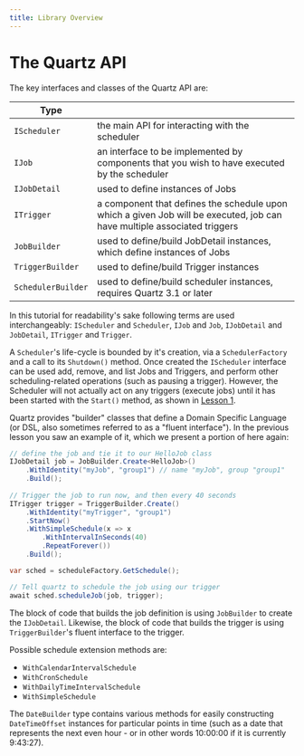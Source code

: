 ```yaml
---
title: Library Overview
---
```


# The Quartz API

The key interfaces and classes of the Quartz API are:


| Type | |
|-|--|
| `IScheduler` | the main API for interacting with the scheduler |
| `IJob` | an interface to be implemented by components that you wish to have executed by the scheduler |
| `IJobDetail` | used to define instances of Jobs |
| `ITrigger` | a component that defines the schedule upon which a given Job will be executed, job can have multiple associated triggers |
| `JobBuilder` | used to define/build JobDetail instances, which define instances of Jobs |
| `TriggerBuilder` | used to define/build Trigger instances |
| `SchedulerBuilder` | used to define/build scheduler instances, requires Quartz 3.1 or later |

In this tutorial for readability's sake following terms are used interchangeably: `IScheduler` and `Scheduler`, `IJob` and `Job`, `IJobDetail` and `JobDetail`, `ITrigger` and `Trigger`.

A `Scheduler`'s life-cycle is bounded by it's creation, via a `SchedulerFactory` and a call to its `Shutdown()` method. 
Once created the `IScheduler` interface can be used add, remove, and list Jobs and Triggers, and perform other scheduling-related operations (such as pausing a trigger). 
However, the Scheduler will not actually act on any triggers (execute jobs) until it has been started with the `Start()` method, as shown in [Lesson 1](using-quartz.md).

Quartz provides "builder" classes that define a Domain Specific Language (or DSL, also sometimes referred to as a "fluent interface"). In the previous lesson you saw an example of it, which we present a portion of here again:

```csharp
// define the job and tie it to our HelloJob class
IJobDetail job = JobBuilder.Create<HelloJob>()
    .WithIdentity("myJob", "group1") // name "myJob", group "group1"
    .Build();
    
// Trigger the job to run now, and then every 40 seconds
ITrigger trigger = TriggerBuilder.Create()
    .WithIdentity("myTrigger", "group1")
    .StartNow()
    .WithSimpleSchedule(x => x
        .WithIntervalInSeconds(40)
        .RepeatForever())            
    .Build();

var sched = scheduleFactory.GetSchedule();

// Tell quartz to schedule the job using our trigger
await sched.scheduleJob(job, trigger);
```
  
The block of code that builds the job definition is using `JobBuilder` to create the `IJobDetail`.
Likewise, the block of code that builds the trigger is using `TriggerBuilder`'s fluent interface to
the trigger.

Possible schedule extension methods are:

* `WithCalendarIntervalSchedule`
* `WithCronSchedule`
* `WithDailyTimeIntervalSchedule`
* `WithSimpleSchedule`

The `DateBuilder` type contains various methods for easily constructing `DateTimeOffset`
instances for particular points in time (such as a date that represents the next even
hour - or in other words 10:00:00 if it is currently 9:43:27).
